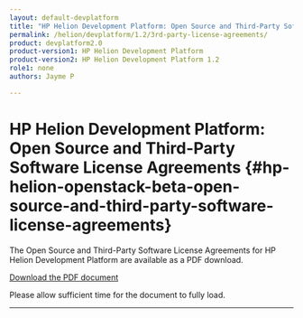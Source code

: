 ```yaml
---
layout: default-devplatform
title: "HP Helion Development Platform: Open Source and Third-Party Software License Agreements "
permalink: /helion/devplatform/1.2/3rd-party-license-agreements/
product: devplatform2.0
product-version1: HP Helion Development Platform
product-version2: HP Helion Development Platform 1.2
role1: none
authors: Jayme P

---
```

<!--UNDER REVISION-->

<script> 
function PageRefresh { 
onLoad="window.refresh"
}
PageRefresh();
</script>

<!-- <p style="font-size: small;"> <a href="/helion/openstack/1.1/eula/">&#9664; PREV | <a href="/helion/openstack/1.1/">&#9650; UP</a> | <a href="/helion/openstack/1.1/siteindex/">NEXT &#9654;</a> </p> -->

# HP Helion Development Platform: Open Source and Third-Party Software License Agreements {#hp-helion-openstack-beta-open-source-and-third-party-software-license-agreements}

The Open Source and Third-Party Software License Agreements for HP Helion Development Platform are available as a PDF download.

 [Download the PDF document](http://gaf2871b9d2d13cf45c1306b35bf01764.cdn.hpcloudsvc.com/HDP-OSRB-v1.2.pdf)

Please allow sufficient time for the document to fully load.

----
